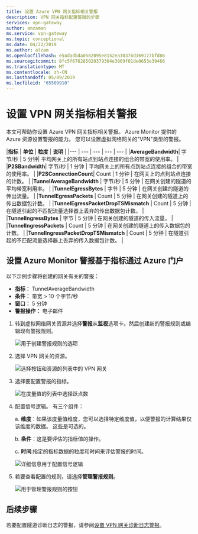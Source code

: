 ```yaml
---
title: 设置 Azure VPN 网关指标相关警报
description: VPN 网关指标配置警报的步骤
services: vpn-gateway
author: anzaman
ms.service: vpn-gateway
ms.topic: conceptional
ms.date: 04/22/2019
ms.author: alzam
ms.openlocfilehash: e54dadbda0582095e8152ea30376d369177bfd86
ms.sourcegitcommit: 8fc5f676285020379304e3869f01de0653e39466
ms.translationtype: MT
ms.contentlocale: zh-CN
ms.lasthandoff: 05/09/2019
ms.locfileid: "65509910"
---
```

# <a name="set-up-alerts-on-vpn-gateway-metrics"></a>设置 VPN 网关指标相关警报

本文可帮助你设置 Azure VPN 网关指标相关警报。 Azure Monitor 提供的 Azure 资源设置警报的能力。 您可以设置虚拟网络网关的"VPN"类型的警报。


|**指标**   | **单位** | **粒度** | **说明** | 
|---       | ---        | ---       | ---            | ---       |
|**AverageBandwidth**| 字节/秒  | 5 分钟| 平均网关上的所有站点到站点连接的组合的带宽的使用率。     |
|**P2SBandwidth**| 字节/秒  | 1 分钟  | 平均网关上的所有点到站点连接的组合的带宽的使用率。    |
|**P2SConnectionCount**| Count  | 1 分钟  | 在网关上的点到站点连接的计数。   |
|**TunnelAverageBandwidth** | 字节/秒    | 5 分钟  | 在网关创建的隧道的平均带宽利用率。 |
|**TunnelEgressBytes** | 字节 | 5 分钟 | 在网关创建的隧道的传出流量。   |
|**TunnelEgressPackets** | Count | 5 分钟 | 在网关创建的隧道上的传出数据包计数。   |
|**TunnelEgressPacketDropTSMismatch** | Count | 5 分钟 | 在隧道引起的不匹配流量选择器上丢弃的传出数据包计数。 |
|**TunnelIngressBytes** | 字节 | 5 分钟 | 在网关创建的隧道的传入流量。   |
|**TunnelIngressPackets** | Count | 5 分钟 | 在网关创建的隧道上的传入数据包的计数。   |
|**TunnelIngressPacketDropTSMismatch** | Count | 5 分钟 | 在隧道引起的不匹配流量选择器上丢弃的传入数据包计数。 |


## <a name="setup"></a>设置 Azure Monitor 警报基于指标通过 Azure 门户

以下示例步骤将创建的网关有关的警报：

- **指标：** TunnelAverageBandwidth
- **条件：** 带宽 > 10 个字节/秒
- **窗口：** 5 分钟
- **警报操作：** 电子邮件



1. 转到虚拟网络网关资源并选择**警报**从**监视**选项卡。然后创建新的警报规则或编辑现有警报规则。

   ![用于创建警报规则的选项](./media/vpn-gateway-howto-setup-alerts-virtual-network-gateway-metric/metric-alert1.png "创建")

2. 选择 VPN 网关的资源。

   ![选择按钮和资源的列表中的 VPN 网关](./media/vpn-gateway-howto-setup-alerts-virtual-network-gateway-metric/metric-alert2.png "选择")

3. 选择要配置警报的指标。

   ![在度量值的列表中选择跃点数](./media/vpn-gateway-howto-setup-alerts-virtual-network-gateway-metric/metric-alert3.png "选择")
4. 配置信号逻辑。 有三个组件：

    a. **维度**：如果该度量值维度，您可以选择特定维度值，以便警报的计算结果仅该维度的数据。 这些是可选的。

    b. **条件**：这是要评估的指标值的操作。

    c. **时间**:指定的指标数据的粒度和时间来评估警报的时间。

   ![详细信息用于配置信号逻辑](./media/vpn-gateway-howto-setup-alerts-virtual-network-gateway-metric/metric-alert4.png "选择")

5. 若要查看配置的规则，请选择**管理警报规则**。

   ![用于管理警报规则的按钮](./media/vpn-gateway-howto-setup-alerts-virtual-network-gateway-metric/metric-alert8.png "选择")

## <a name="next-steps"></a>后续步骤

若要配置隧道诊断日志的警报，请参阅[设置 VPN 网关诊断日志警报](vpn-gateway-howto-setup-alerts-virtual-network-gateway-log.md)。
